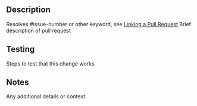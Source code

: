 ## Description
Resolves #issue-number or other keyword, see [Linking a Pull Request](https://docs.github.com/en/issues/tracking-your-work-with-issues/using-issues/linking-a-pull-request-to-an-issue#linking-a-pull-request-to-an-issue-using-a-keyword)
Brief description of pull request

## Testing
Steps to test that this change works

## Notes
Any additional details or context
